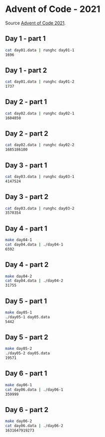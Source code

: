 # Advent of Code - 2021

Source [Advent of Code 2021](https://adventofcode.com/2021/day/1).

## Day 1 - part 1

```bash
cat day01.data | runghc day01-1
1696
```

## Day 1 - part 2

```bash
cat day01.data | runghc day01-2
1737
```

## Day 2 - part 1

```bash
cat day02.data | runghc day02-1
1604850
```

## Day 2 - part 2

```bash
cat day02.data | runghc day02-2
1685186100
```

## Day 3 - part 1

```bash
cat day03.data | runghc day03-1
4147524
```

## Day 3 - part 2

```bash
cat day03.data | runghc day03-2
3570354
```

## Day 4 - part 1

```bash
make day04-1
cat day04.data | ./day04-1
6592
```

## Day 4 - part 2

```bash
make day04-2
cat day04.data | ./day04-2
31755
```

## Day 5 - part 1

```bash
make day05-1
./day05-1 day05.data
5442
```

## Day 5 - part 2

```bash
make day05-2
./day05-2 day05.data
19571
```

## Day 6 - part 1

```bash
make day06-1
cat day06.data | ./day06-1
359999
```

## Day 6 - part 2

```bash
make day06-2
cat day06.data | ./day06-2
1631647919273
```
